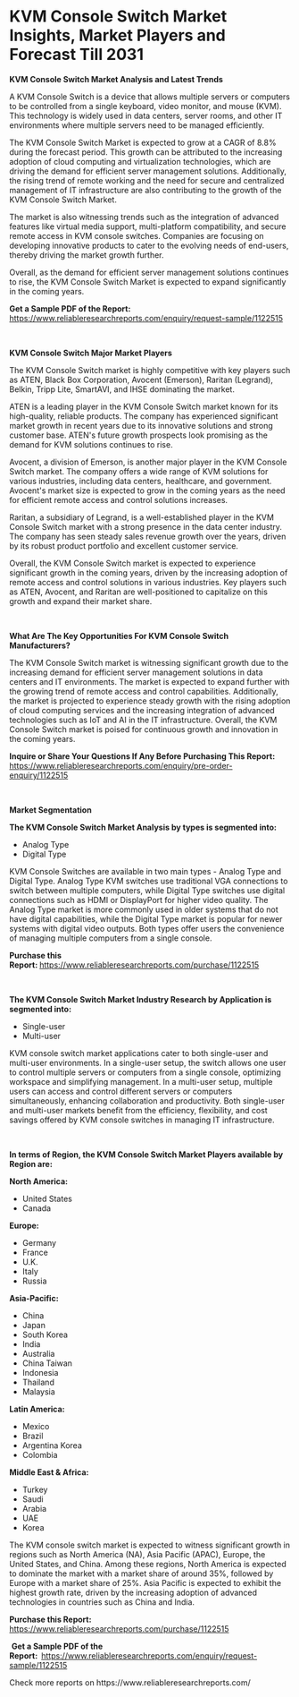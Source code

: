 <p><h1>KVM Console Switch Market Insights, Market Players and Forecast Till 2031</h1></p><p><strong>KVM Console Switch Market Analysis and Latest Trends</strong></p>
<p><p>A KVM Console Switch is a device that allows multiple servers or computers to be controlled from a single keyboard, video monitor, and mouse (KVM). This technology is widely used in data centers, server rooms, and other IT environments where multiple servers need to be managed efficiently.</p><p>The KVM Console Switch Market is expected to grow at a CAGR of 8.8% during the forecast period. This growth can be attributed to the increasing adoption of cloud computing and virtualization technologies, which are driving the demand for efficient server management solutions. Additionally, the rising trend of remote working and the need for secure and centralized management of IT infrastructure are also contributing to the growth of the KVM Console Switch Market.</p><p>The market is also witnessing trends such as the integration of advanced features like virtual media support, multi-platform compatibility, and secure remote access in KVM console switches. Companies are focusing on developing innovative products to cater to the evolving needs of end-users, thereby driving the market growth further.</p><p>Overall, as the demand for efficient server management solutions continues to rise, the KVM Console Switch Market is expected to expand significantly in the coming years.</p></p>
<p><strong>Get a Sample PDF of the Report:&nbsp;</strong> <a href="https://www.reliableresearchreports.com/enquiry/request-sample/1122515">https://www.reliableresearchreports.com/enquiry/request-sample/1122515</a></p>
<p>&nbsp;</p>
<p><strong>KVM Console Switch Major Market Players</strong></p>
<p><p>The KVM Console Switch market is highly competitive with key players such as ATEN, Black Box Corporation, Avocent (Emerson), Raritan (Legrand), Belkin, Tripp Lite, SmartAVI, and IHSE dominating the market. </p><p>ATEN is a leading player in the KVM Console Switch market known for its high-quality, reliable products. The company has experienced significant market growth in recent years due to its innovative solutions and strong customer base. ATEN's future growth prospects look promising as the demand for KVM solutions continues to rise.</p><p>Avocent, a division of Emerson, is another major player in the KVM Console Switch market. The company offers a wide range of KVM solutions for various industries, including data centers, healthcare, and government. Avocent's market size is expected to grow in the coming years as the need for efficient remote access and control solutions increases.</p><p>Raritan, a subsidiary of Legrand, is a well-established player in the KVM Console Switch market with a strong presence in the data center industry. The company has seen steady sales revenue growth over the years, driven by its robust product portfolio and excellent customer service.</p><p>Overall, the KVM Console Switch market is expected to experience significant growth in the coming years, driven by the increasing adoption of remote access and control solutions in various industries. Key players such as ATEN, Avocent, and Raritan are well-positioned to capitalize on this growth and expand their market share.</p></p>
<p>&nbsp;</p>
<p><strong>What Are The Key Opportunities For KVM Console Switch Manufacturers?</strong></p>
<p><p>The KVM Console Switch market is witnessing significant growth due to the increasing demand for efficient server management solutions in data centers and IT environments. The market is expected to expand further with the growing trend of remote access and control capabilities. Additionally, the market is projected to experience steady growth with the rising adoption of cloud computing services and the increasing integration of advanced technologies such as IoT and AI in the IT infrastructure. Overall, the KVM Console Switch market is poised for continuous growth and innovation in the coming years.</p></p>
<p><strong>Inquire or Share Your Questions If Any Before Purchasing This Report:</strong> <a href="https://www.reliableresearchreports.com/enquiry/pre-order-enquiry/1122515">https://www.reliableresearchreports.com/enquiry/pre-order-enquiry/1122515</a></p>
<p>&nbsp;</p>
<p><strong>Market Segmentation</strong></p>
<p><strong>The KVM Console Switch Market Analysis by types is segmented into:</strong></p>
<p><ul><li>Analog Type</li><li>Digital Type</li></ul></p>
<p><p>KVM Console Switches are available in two main types - Analog Type and Digital Type. Analog Type KVM switches use traditional VGA connections to switch between multiple computers, while Digital Type switches use digital connections such as HDMI or DisplayPort for higher video quality. The Analog Type market is more commonly used in older systems that do not have digital capabilities, while the Digital Type market is popular for newer systems with digital video outputs. Both types offer users the convenience of managing multiple computers from a single console.</p></p>
<p><strong>Purchase this Report:&nbsp;</strong><a href="https://www.reliableresearchreports.com/purchase/1122515">https://www.reliableresearchreports.com/purchase/1122515</a></p>
<p>&nbsp;</p>
<p><strong>The KVM Console Switch Market Industry Research by Application is segmented into:</strong></p>
<p><ul><li>Single-user</li><li>Multi-user</li></ul></p>
<p><p>KVM console switch market applications cater to both single-user and multi-user environments. In a single-user setup, the switch allows one user to control multiple servers or computers from a single console, optimizing workspace and simplifying management. In a multi-user setup, multiple users can access and control different servers or computers simultaneously, enhancing collaboration and productivity. Both single-user and multi-user markets benefit from the efficiency, flexibility, and cost savings offered by KVM console switches in managing IT infrastructure.</p></p>
<p>&nbsp;</p>
<p><strong>In terms of Region, the KVM Console Switch Market Players available by Region are:</strong></p>
<p>
    <p> <strong> North America: </strong>
        <ul>
            <li>United States</li>
            <li>Canada</li>
        </ul>
        </p> 
    <p> <strong> Europe: </strong>
        <ul>
            <li>Germany</li>
            <li>France</li>
            <li>U.K.</li>
            <li>Italy</li>
            <li>Russia</li>
        </ul>
        </p> 
    <p> <strong> Asia-Pacific: </strong>
        <ul>
            <li>China</li>
            <li>Japan</li>
            <li>South Korea</li>
            <li>India</li>
            <li>Australia</li>
            <li>China Taiwan</li>
            <li>Indonesia</li>
            <li>Thailand</li>
            <li>Malaysia</li>
        </ul>
        </p> 
    <p> <strong> Latin America: </strong>
        <ul>
            <li>Mexico</li>
            <li>Brazil</li>
            <li>Argentina Korea</li>
            <li>Colombia</li>
        </ul>
        </p> 
    <p> <strong> Middle East & Africa: </strong>
        <ul>
            <li>Turkey</li>
            <li>Saudi</li>
            <li>Arabia</li>
            <li>UAE</li>
            <li>Korea</li>
        </ul>
    </p>
    </p>
<p><p>The KVM console switch market is expected to witness significant growth in regions such as North America (NA), Asia Pacific (APAC), Europe, the United States, and China. Among these regions, North America is expected to dominate the market with a market share of around 35%, followed by Europe with a market share of 25%. Asia Pacific is expected to exhibit the highest growth rate, driven by the increasing adoption of advanced technologies in countries such as China and India.</p></p>
<p><strong>Purchase this Report: </strong><a href="https://www.reliableresearchreports.com/purchase/1122515">https://www.reliableresearchreports.com/purchase/1122515</a></p>
<p>&nbsp;<strong>Get a Sample PDF of the Report:&nbsp;&nbsp;</strong><a href="https://www.reliableresearchreports.com/enquiry/request-sample/1122515">https://www.reliableresearchreports.com/enquiry/request-sample/1122515</a></p>
<p><strong></strong></p>
<p>Check more reports on https://www.reliableresearchreports.com/</p>